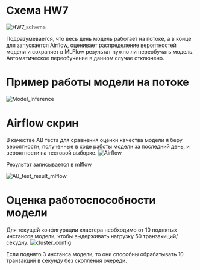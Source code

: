 # Схема HW7
![HW7_schema](https://github.com/user-attachments/assets/b1a01323-185c-4de1-a797-3985233ac93d)

Подразумевается, что весь день модель работает на потоке, а в конце для запускается Airflow, оценивает распределение вероятностей модели и сохраняет в MLFlow результат нужно ли переобучать модель. Автоматическое переобучение в данном случае отключено.

# Пример работы модели на потоке

![Model_Inference](https://github.com/user-attachments/assets/d382dde2-1493-4628-a5fd-f7f5267f8e41)


# Airflow скрин
В качестве AB теста для сравнения оценки качества модели я беру вероятности, полученные в ходе работы модели за последний день, и вероятности на тестовой выборке. 
![Airflow](https://github.com/user-attachments/assets/fd01a4d3-e37f-44ce-a437-ac6a33905d2e)


Результат записывается в mlflow

![AB_test_result_mlflow](https://github.com/user-attachments/assets/fe9fb54d-0309-445c-879d-47a2ef72a587)



# Оценка работоспособности модели
Для текущей конфигурации кластера необходимо от 10 поднятых инстансов модели, чтобы выдерживать нагрузку 50 транзакиций/секудну.
![cluster_config](https://github.com/user-attachments/assets/c3e91675-b2f6-49d9-b809-a1c532a067b5)

Если поднято 3 инстанса модели, то они способны обрабатывать 10 транзакций в секунду без скопления очереди.

